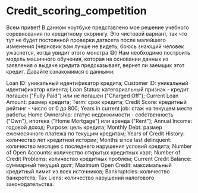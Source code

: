 # Credit_scoring_competition

Всем привет! В данном ноутбуке представлено мое решение учебного соревнования по кредитному скорингу. Это чистовой вариант, так что тут не будет постоянной проверки датасета после малейшего изменения (черновик вам лучше не видеть, боюсь знающий человек ужаснется, когда увидит этого монстра 😅) Нам необходимо построить модель машинного обучения, которая на основании данных из заявления о выдаче кредита предсказывает, вернет ли заемщик этот кредит. Давайте ознакомимся с данными:

Loan ID: уникальный идентификатор кредита;
Customer ID: уникальный идентификатор клиента;
Loan Status: категориальный признак - кредит погашен ("Fully Paid") или не погашен ("Charged Off");
Current Loan Amount: размер кредита;
Term: срок кредита;
Credit Score: кредитный рейтинг - число от 0 до 800;
Years in current job: стаж на текущем месте работы;
Home Ownership: статус недвижимости - собственность ("Own"), ипотека ("Home Mortgage") или аренда ("Rent");
Annual Income: годовой доход;
Purpose: цель кредита;
Monthly Debt: размер ежемесячного платежа по текущим кредитам;
Years of Credit History: количество лет кредитной истории;
Months since last delinquent: количество месяцев с последнего нарушения условий кредита;
Number of Open Accounts: количество открытых кредитных карт;
Number of Credit Problems: количество кредитных проблем;
Current Credit Balance: суммарный текущий долг;
Maximum Open Credit: максимальный кредитный лимит из всех источников;
Bankruptcies: количество банкротств;
Tax Liens: количество нарушений налогового законодательства.
